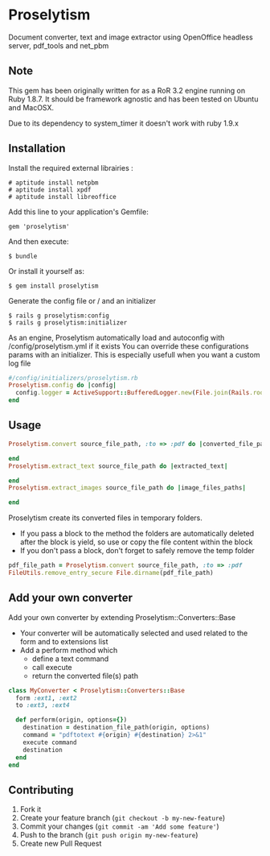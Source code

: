 # Proselytism

Document converter, text and image extractor using OpenOffice headless server, pdf_tools and net_pbm

## Note

This gem has been originally written for as a RoR 3.2 engine running on Ruby 1.8.7.
It should be framework agnostic and has been tested on Ubuntu and MacOSX.

Due to its dependency to system_timer it doesn't work with ruby 1.9.x

## Installation

Install the required external librairies :

    # aptitude install netpbm
    # aptitude install xpdf
    # aptitude install libreoffice

Add this line to your application's Gemfile:

    gem 'proselytism'

And then execute:

    $ bundle

Or install it yourself as:

    $ gem install proselytism

Generate the config file or / and an initializer

    $ rails g proselytism:config
    $ rails g proselytism:initializer

As an engine, Proselytism automatically load and autoconfig with /config/proselytism.yml if it exists
You can override these configurations params with an initializer. This is especially usefull when you want a custom log file
    
```ruby
#/config/initializers/proselytism.rb
Proselytism.config do |config|
  config.logger = ActiveSupport::BufferedLogger.new(File.join(Rails.root, 'log', 'proselytism.log'))
end
```

## Usage

```ruby
Proselytism.convert source_file_path, :to => :pdf do |converted_file_path|

end
Proselytism.extract_text source_file_path do |extracted_text|

end
Proselytism.extract_images source_file_path do |image_files_paths|

end
```

Proselytism create its converted files in temporary folders.
  - If you pass a block to the method the folders are automatically deleted after the block is yield, so use or copy the file content within the block
  - If you don't pass a block, don't forget to safely remove the temp folder

```ruby
pdf_file_path = Proselytism.convert source_file_path, :to => :pdf
FileUtils.remove_entry_secure File.dirname(pdf_file_path)
```
    
## Add your own converter

Add your own converter by extending Proselytism::Converters::Base
  - Your converter will be automatically selected and used related to the form and to extensions list
  - Add a perform method which
    - define a text command
    - call execute
    - return the converted file(s) path

```ruby
class MyConverter < Proselytism::Converters::Base
  form :ext1, :ext2
  to :ext3, :ext4

  def perform(origin, options={})
    destination = destination_file_path(origin, options)
    command = "pdftotext #{origin} #{destination} 2>&1"
    execute command
    destination
  end
end
```
## Contributing

1. Fork it
2. Create your feature branch (`git checkout -b my-new-feature`)
3. Commit your changes (`git commit -am 'Add some feature'`)
4. Push to the branch (`git push origin my-new-feature`)
5. Create new Pull Request
